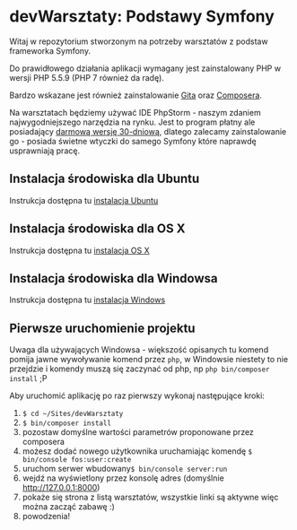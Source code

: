 # devWarsztaty: Podstawy Symfony

Witaj w repozytorium stworzonym na potrzeby warsztatów z podstaw frameworka Symfony.


Do prawidłowego działania aplikacji wymagany jest zainstalowany PHP w wersji PHP 5.5.9 (PHP 7 również da radę).

Bardzo wskazane jest również zainstalowanie [Gita](https://git-scm.com/book/en/v2/Getting-Started-Installing-Git) oraz 
[Composera](https://getcomposer.org/).

Na warsztatach będziemy używać IDE PhpStorm - naszym zdaniem najwygodniejszego narzędzia na rynku. Jest to program płatny
 ale posiadający [darmową wersję 30-dniową](https://www.jetbrains.com/phpstorm/download/), dlatego zalecamy zainstalowanie
 go - posiada świetne wtyczki do samego Symfony które naprawdę usprawniają pracę.

## Instalacja środowiska dla Ubuntu
Instrukcja dostępna tu [instalacja Ubuntu](docs/installation_ubuntu.md)

## Instalacja środowiska dla OS X
Instrukcja dostępna tu [instalacja OS X](docs/installation_osx.md)
  
## Instalacja środowiska dla Windowsa
Instrukcja dostępna tu [instalacja Windows](docs/installation_windows.md)
  

## Pierwsze uruchomienie projektu 
Uwaga dla używających Windowsa - większość opisanych tu komend pomija jawne wywoływanie komend przez `php`, w Windowsie 
niestety to nie przejdzie i komendy muszą się zaczynać od php, np `php bin/composer install` ;P

Aby uruchomić aplikację po raz pierwszy wykonaj następujące kroki:
  1. `$ cd ~/Sites/devWarsztaty`
  2. `$ bin/composer install`
  3. pozostaw domyślne wartości parametrów proponowane przez composera
  4. możesz dodać nowego użytkownika uruchamiając komendę `$ bin/console fos:user:create`
  5. uruchom serwer wbudowany`$ bin/console server:run`
  6. wejdź na wyświetlony przez konsolę adres (domyślnie http://127.0.0.1:8000)
  7. pokaże się strona z listą warsztatów, wszystkie linki są aktywne więc można zacząć zabawę :)
  8. powodzenia!
  
